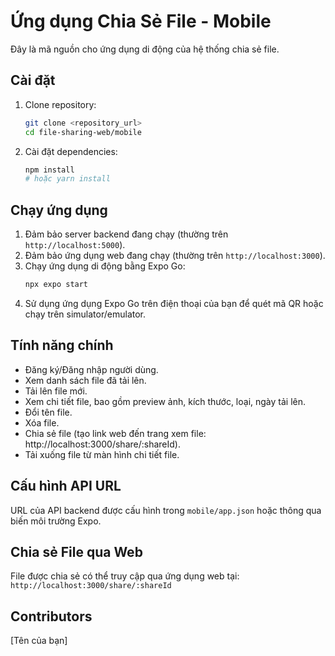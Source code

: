 # Ứng dụng Chia Sẻ File - Mobile

Đây là mã nguồn cho ứng dụng di động của hệ thống chia sẻ file.

## Cài đặt

1.  Clone repository:
    ```bash
    git clone <repository_url>
    cd file-sharing-web/mobile
    ```
2.  Cài đặt dependencies:
    ```bash
    npm install
    # hoặc yarn install
    ```

## Chạy ứng dụng

1.  Đảm bảo server backend đang chạy (thường trên `http://localhost:5000`).
2.  Đảm bảo ứng dụng web đang chạy (thường trên `http://localhost:3000`).
3.  Chạy ứng dụng di động bằng Expo Go:
    ```bash
    npx expo start
    ```
4.  Sử dụng ứng dụng Expo Go trên điện thoại của bạn để quét mã QR hoặc chạy trên simulator/emulator.

## Tính năng chính

-   Đăng ký/Đăng nhập người dùng.
-   Xem danh sách file đã tải lên.
-   Tải lên file mới.
-   Xem chi tiết file, bao gồm preview ảnh, kích thước, loại, ngày tải lên.
-   Đổi tên file.
-   Xóa file.
-   Chia sẻ file (tạo link web đến trang xem file: http://localhost:3000/share/:shareId).
-   Tải xuống file từ màn hình chi tiết file.

## Cấu hình API URL

URL của API backend được cấu hình trong `mobile/app.json` hoặc thông qua biến môi trường Expo.

## Chia sẻ File qua Web

File được chia sẻ có thể truy cập qua ứng dụng web tại:
`http://localhost:3000/share/:shareId`

## Contributors

[Tên của bạn] 
